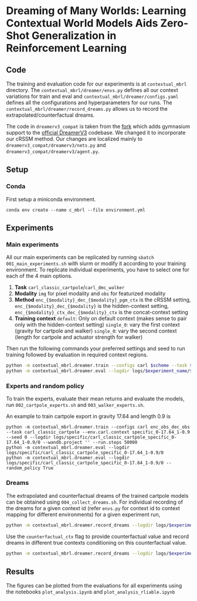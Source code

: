 # Dreaming of Many Worlds: Learning Contextual World Models Aids Zero-Shot Generalization in Reinforcement Learning


## Code

The training and evaluation code for our experiments is at `contextual_mbrl` directory. The `contextual_mbrl/dreamer/envs.py` defines all our context variations for train and eval and  `contextual_mbrl/dreamer/configs.yaml` defines all the configurations and hyperparameters for our runs. The `contextual_mbrl/dreamer/record_dreams.py` allows us to record the extrapolated/counterfactual dreams.

The code in `dreamerv3_compat` is taken from the [fork](https://github.com/Kinds-of-Intelligence-CFI/dreamerv3-compat) which adds gymnasium support to the [official DreamerV3](https://github.com/danijar/dreamerv3) codebase. We changed it to incorporate our cRSSM method. Our changes are localized mainly to `dreamerv3_compat/dreamerv3/nets.py` and `dreamerv3_compat/dreamerv3/agent.py`.

## Setup

### Conda
First setup a miniconda environment.

`conda env create --name c_mbrl --file environment.yml`

## Experiments

### Main experiments

All our main experiments can be replicated by running `sbatch 001_main_experiments.sh` with slurm or modify it according to your training environment. To replicate individual experiments, you have to select one for each of the 4 main options.

1. **Task**
    `carl_classic_cartpole`/`carl_dmc_walker`
2. **Modality** 
    `img` for pixel modality and `obs` for featurized modality
3. **Method** 
    `enc_{$modality}_dec_{$modality}_pgm_ctx` is the cRSSM setting, 
    `enc_{$modality}_dec_{$modality}` is the hidden-context setting, 
    `enc_{$modality}_ctx_dec_{$modality}_ctx` is the concat-context setting
4. **Training context**
    `default`: Only on default context (makes sense to pair only with the hidden-context setting)
    `single_0`: vary the first context (gravity for cartpole and walker)
    `single_0`: vary the second context (length for cartpole and actuator strength for walker)

Then run the following commands your preferred settings and seed to run training followed by evaluation in required context regions.

``` bash
python -m contextual_mbrl.dreamer.train --configs carl $scheme --task $task --env.carl.context $training_context --seed $seed --logdir logs/$experiment_name/$seed --wandb.project '' --run.steps $steps
python -m contextual_mbrl.dreamer.eval --logdir logs/$experiment_name/$seed 
```


### Experts and random policy

To train the experts, evaluate their mean returns and evaluate the models, run `002_cartpole_experts.sh` and `003_walker_experts.sh`.

An example to train cartpole export in gravity 17.64 and length 0.9 is

```
python -m contextual_mbrl.dreamer.train --configs carl enc_obs_dec_obs --task carl_classic_cartpole --env.carl.context specific_0-17.64_1-0.9  --seed 0 --logdir logs/specific/carl_classic_cartpole_specific_0-17.64_1-0.9/0 --wandb.project '' --run.steps 50000
python -m contextual_mbrl.dreamer.eval --logdir logs/specific/carl_classic_cartpole_specific_0-17.64_1-0.9/0
python -m contextual_mbrl.dreamer.eval --logdir logs/specific/carl_classic_cartpole_specific_0-17.64_1-0.9/0 --random_policy True
```

### Dreams
The extrapolated and counterfactual dreams of the trained cartpole models can be obtained using `004_collect_dreams.sh`. For individual recording of the dreams for a given context id (refer `envs.py` for context id to context mapping for different environments) for a given experiment run,

```bash
python -m contextual_mbrl.dreamer.record_dreams --logdir logs/$experiment_name/$seed --ctx_id 1
```

Use the `counterfactual_ctx` flag to provide counterfactual value and record dreams in different true contexts conditioning on this counterfactual value.

```bash
python -m contextual_mbrl.dreamer.record_dreams --logdir logs/$experiment_name/$seed --ctx_id 1 --counterfactual_ctx 1.0
```
## Results

The figures can be plotted from the evaluations for all experiments using the notebooks `plot_analysis.ipynb` and `plot_analysis_rliable.ipynb`